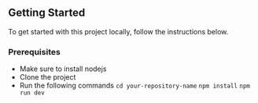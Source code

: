 ## Getting Started

To get started with this project locally, follow the instructions below.

### Prerequisites
- Make sure to install nodejs
- Clone the project
- Run the following commands
  ```cd your-repository-name```
  ```npm install```
  ```npm run dev```
